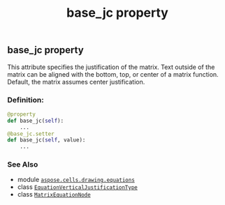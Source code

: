﻿---
title: base_jc property
second_title: Aspose.Cells for Python via .NET API References
description: 
type: docs
weight: 150
url: /aspose.cells.drawing.equations/matrixequationnode/base_jc/
is_root: false
---

## base_jc property


This attribute specifies the justification of the matrix. Text outside of the matrix can be aligned with the bottom, top, or center of a matrix function. Default, the matrix assumes center justification.
### Definition:
```python
@property
def base_jc(self):
    ...
@base_jc.setter
def base_jc(self, value):
    ...
```

### See Also
* module [`aspose.cells.drawing.equations`](../../)
* class [`EquationVerticalJustificationType`](/cells/python-net/aspose.cells.drawing.equations/equationverticaljustificationtype)
* class [`MatrixEquationNode`](/cells/python-net/aspose.cells.drawing.equations/matrixequationnode)
